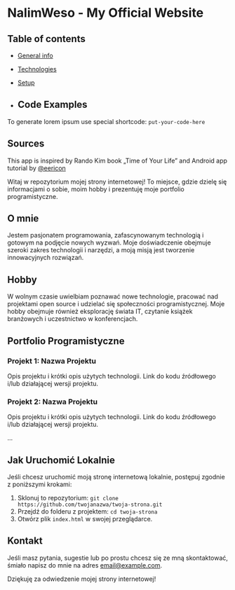# NalimWeso - My Official Website

## Table of contents
* [General info](#general-info)
* [Technologies](#technologies)
* [Setup](#setup)

* ## Code Examples
To generate lorem ipsum use special shortcode: `put-your-code-here`

## Sources
This app is inspired by Rando Kim book „Time of Your Life”
and Android app tutorial by [@eericon](https://www.eericon.github.io/post/timer-android)

Witaj w repozytorium mojej strony internetowej! To miejsce, gdzie dzielę się informacjami o sobie, moim hobby i prezentuję moje portfolio programistyczne.

## O mnie

Jestem pasjonatem programowania, zafascynowanym technologią i gotowym na podjęcie nowych wyzwań. Moje doświadczenie obejmuje szeroki zakres technologii i narzędzi, a moją misją jest tworzenie innowacyjnych rozwiązań.

## Hobby

W wolnym czasie uwielbiam poznawać nowe technologie, pracować nad projektami open source i udzielać się społeczności programistycznej. Moje hobby obejmuje również eksplorację świata IT, czytanie książek branżowych i uczestnictwo w konferencjach.

## Portfolio Programistyczne

### Projekt 1: Nazwa Projektu

Opis projektu i krótki opis użytych technologii. Link do kodu źródłowego i/lub działającej wersji projektu.

### Projekt 2: Nazwa Projektu

Opis projektu i krótki opis użytych technologii. Link do kodu źródłowego i/lub działającej wersji projektu.

...

## Jak Uruchomić Lokalnie

Jeśli chcesz uruchomić moją stronę internetową lokalnie, postępuj zgodnie z poniższymi krokami:

1. Sklonuj to repozytorium: `git clone https://github.com/twojanazwa/twoja-strona.git`
2. Przejdź do folderu z projektem: `cd twoja-strona`
3. Otwórz plik `index.html` w swojej przeglądarce.

## Kontakt

Jeśli masz pytania, sugestie lub po prostu chcesz się ze mną skontaktować, śmiało napisz do mnie na adres email@example.com.

Dziękuję za odwiedzenie mojej strony internetowej!

